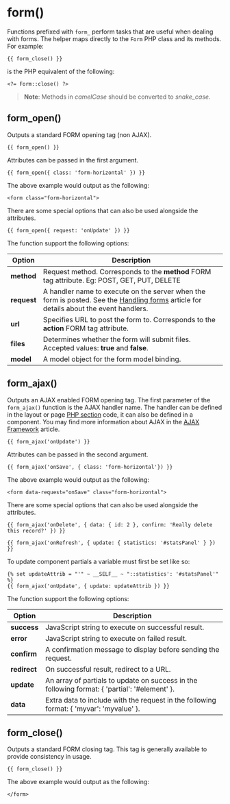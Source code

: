 # form()

Functions prefixed with `form_` perform tasks that are useful when dealing with forms. The helper maps directly to the `Form` PHP class and its methods. For example:

    {{ form_close() }}

is the PHP equivalent of the following:

    <?= Form::close() ?>

> **Note**: Methods in *camelCase* should be converted to *snake_case*.

## form_open()

Outputs a standard FORM opening tag (non AJAX).

    {{ form_open() }}

Attributes can be passed in the first argument.

    {{ form_open({ class: 'form-horizontal' }) }}

The above example would output as the following:

    <form class="form-horizontal">

There are some special options that can also be used alongside the attributes.

    {{ form_open({ request: 'onUpdate' }) }}

The function support the following options:

Option | Description
------------- | -------------
**method** | Request method. Corresponds to the **method** FORM tag attribute. Eg: POST, GET, PUT, DELETE
**request** | A handler name to execute on the server when the form is posted. See the [Handling forms](../cms/pages#handling-forms) article for details about the event handlers.
**url** | Specifies URL to post the form to. Corresponds to the **action** FORM tag attribute.
**files** | Determines whether the form will submit files. Accepted values: **true** and **false**.
**model** | A model object for the form model binding.

## form_ajax()

Outputs an AJAX enabled FORM opening tag. The first parameter of the `form_ajax()` function is the AJAX handler name. The handler can be defined in the layout or page [PHP section](../cms/themes#php-section) code, it can also be defined in a component. You may find more information about AJAX in the [AJAX Framework](../ajax/introduction) article.

    {{ form_ajax('onUpdate') }}

Attributes can be passed in the second argument.

    {{ form_ajax('onSave', { class: 'form-horizontal'}) }}

The above example would output as the following:

    <form data-request="onSave" class="form-horizontal">

There are some special options that can also be used alongside the attributes.

    {{ form_ajax('onDelete', { data: { id: 2 }, confirm: 'Really delete this record?' }) }}

    {{ form_ajax('onRefresh', { update: { statistics: '#statsPanel' } }) }}

To update component partials a variable must first be set like so:

    {% set updateAttrib = "'" ~ __SELF__ ~ "::statistics': '#statsPanel'" %}
    {{ form_ajax('onUpdate', { update: updateAttrib }) }}

The function support the following options:

Option | Description
------------- | -------------
**success** | JavaScript string to execute on successful result.
**error** | JavaScript string to execute on failed result.
**confirm** | A confirmation message to display before sending the request.
**redirect** | On successful result, redirect to a URL.
**update** | An array of partials to update on success in the following format: { 'partial': '#element' }.
**data** | Extra data to include with the request in the following format: { 'myvar': 'myvalue' }.

## form_close()

Outputs a standard FORM closing tag. This tag is generally available to provide consistency in usage.

    {{ form_close() }}

The above example would output as the following:

    </form>
